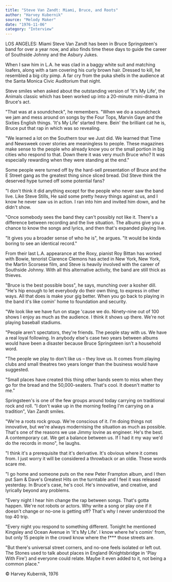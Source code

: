 ```yaml
---
title: "Steve Van Zandt: Miami, Bruce, and Roots"
author: "Harvey Kubernik"
source: "Melody Maker"
date: "1976-11-06"
category: "Interview"
---
```


LOS ANGELES: Miami Steve Van Zandt has been in Bruce Springsteen's band for over a year now, and also finds time these days to guide the career of Southside Johnny and the Asbury Jukes.

When I saw him in L.A. he was clad in a baggy white suit and matching loafers, along with a tam covering his curly brown hair. Dressed to kill, he resembled a big city pimp. A far cry from the puka shells in the audience at the Santa Monica Civic Auditorium that night.

Steve smiles when asked about the outstanding version of 'It's My Life', the Animals classic which has been worked up into a 20-minute mini-drama in Bruce's act.

"That was at a soundcheck", he remembers. "When we do a soundcheck we jam and mess around on songs by the Four Tops, Marvin Gaye and the Sixties English things. 'It's My Life' started there. Bein' the brilliant cat he is, Bruce put that rap in which was so revealing.

"We learned a lot on the Southern tour we Just did. We learned that Time and Newsweek cover stories are meaningless to people. These magazines make sense to the people who already know you or the small portion in big cities who respond to that. Down there it was very much Bruce who? It was especially rewarding when they were standing at the end."

Some people were turned off by the hard-sell presentation of Bruce and the E Street gang as the greatest thing since sliced bread. Did Steve think the deserved hype turned off some potential fans?

"I don't think it did anything except for the people who never saw the band live. Like Steve Stills, He said some pretty heavy things against us, and I know he never saw us in action. I ran into him and invited him down, and he didn't show.

"Once somebody sees the band they can't possibly not like it. There's a difference between recording and the live situation. The albums give you a chance to know the songs and lyrics, and then that's expanded playing live.

"It gives you a broader sense of who he is", he argues. "It would be kinda boring to see an identical record."

From their last L.A. appearance at the Roxy, pianist Roy Bittan has worked with Bowie, tenorist Clarence Clemons has acted in New York, New York, the Martin Scorsese film, and Steve is heavily involved with the career of Southside Johnny. With all this alternative activity, the band are still thick as thieves.

"Bruce is the best possible boss", he says, munching over a kosher dill. "He's hip enough to let everybody do their own thing, to express in other ways. All that does is make your gig better. When you go back to playing in the band it's like comin' home to foundation and security.

"We look like we have fun on stage 'cause we do. Ninety-nine out of 100 shows I enjoy as much as the audience. I think it shows up there. We're not playing baseball stadiums.

"People aren't spectators, they're friends. The people stay with us. We have a real loyal following. In anybody else's case two years between albums would have been a disaster because Bruce Springsteen isn't a household word.

"The people we play to don't like us – they love us. It comes from playing clubs and small theatres two years longer than the business would have suggested.

"Small places have created this thing other bands seem to miss when they go for the bread and the 50,000-seaters. That's cool. It doesn't matter to me."

Springsteen's is one of the few groups around today carrying on traditional rock and roll. "I don't wake up in the morning feeling I'm carrying on a tradition", Van Zandt smiles.

"We're a roots rock group. We're conscious of it. I'm doing things not innovative, but we're always modernising the situation as much as possible. That's one of the reasons we use Jimmy Iovine as engineer. He's the best. A contemporary cat. We get a balance between us. If I had it my way we'd do the records in mono", he laughs.

"I think it's a prerequisite that it's derivative. It's obvious where it comes from. I just worry it will be considered a throwback or an oldie. These words scare me.

"I go home and someone puts on the new Peter Frampton album, and I then put Sam & Dave's Greatest Hits on the turntable and I feel it was released yesterday. In Bruce's case, he's cool. He's innovative, and creative, and lyrically beyond any problems.

"Every night I hear him change the rap between songs. That's gotta happen. We're not robots or actors. Why write a song or play one if it doesn't change or no-one is getting off? That's why I never understood the top 40 trip.

"Every night you respond to something different. Tonight he mentioned Kingsley and Ocean Avenue in 'It's My Life'. I know where he's comin' from, but only 15 people in the crowd know where the f\*\*\* those streets are.

"But there's universal street corners, and no-one feels isolated or left out. The Stones used to talk about places in England (Knightsbridge in 'Play With Fire') and everyone could relate. Maybe it even added to it, not being a common place."

© Harvey Kubernik, 1976
